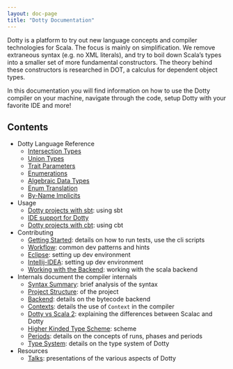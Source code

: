 ```yaml
---
layout: doc-page
title: "Dotty Documentation"
---
```


Dotty is a platform to try out new language concepts and compiler technologies for Scala. 
The focus is mainly on simplification. We remove extraneous syntax (e.g. no XML literals), 
and try to boil down Scala’s types into a smaller set of more fundamental constructors. 
The theory behind these constructors is researched in DOT, a calculus for dependent object types.

In this documentation you will find information on how to use the Dotty compiler on your machine, navigate through
the code, setup Dotty with your favorite IDE and more!

Contents
-------

* Dotty Language Reference
    - [Intersection Types](reference/intersection-types.md)
    - [Union Types](reference/union-types.md)
    - [Trait Parameters](reference/trait-parameters.md)
    - [Enumerations](reference/enums.md)
    - [Algebraic Data Types](reference/adts.md)
    - [Enum Translation](reference/desugarEnums.md)
    - [By-Name Implicits](reference/implicit-by-name-parameters.md)
* Usage
    - [Dotty projects with sbt](usage/sbt-projects.md): using sbt
    - [IDE support for Dotty](usage/ide-support.md)
    - [Dotty projects with cbt](usage/cbt-projects.md): using cbt
* Contributing
    - [Getting Started](contributing/getting-started.md): details on how to run tests, use the cli scripts
    - [Workflow](contributing/workflow.md): common dev patterns and hints
    - [Eclipse](contributing/eclipse.md): setting up dev environment
    - [Intellij-IDEA](contributing/intellij-idea.md): setting up dev environment
    - [Working with the Backend](contributing/backend.md): working with the scala backend 
* Internals document the compiler internals
    - [Syntax Summary](internals/syntax.md): brief analysis of the syntax
    - [Project Structure](internals/overall-structure.md): of the project
    - [Backend](internals/backend.md): details on the bytecode backend
    - [Contexts](internals/contexts.md): details the use of `Context` in the compiler
    - [Dotty vs Scala 2](internals/dotc-scalac.md): explaining the differences between Scalac and Dotty
    - [Higher Kinded Type Scheme](internals/higher-kinded-v2.md): scheme
    - [Periods](internals/periods.md): details on the concepts of runs, phases and periods
    - [Type System](internals/type-system.md): details on the type system of Dotty
* Resources
    - [Talks](resources/talks.md): presentations of the various aspects of Dotty

